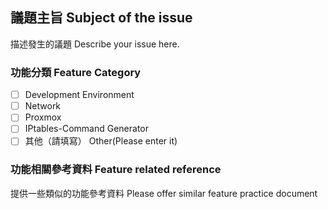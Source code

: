 ## 議題主旨 Subject of the issue

描述發生的議題 Describe your issue here.

### 功能分類 Feature Category

- [ ] Development Environment
- [ ] Network
- [ ] Proxmox
- [ ] IPtables-Command Generator
- [ ] 其他（請填寫） Other(Please enter it)

### 功能相關參考資料 Feature related reference

提供一些類似的功能參考資料 Please offer similar feature practice document

